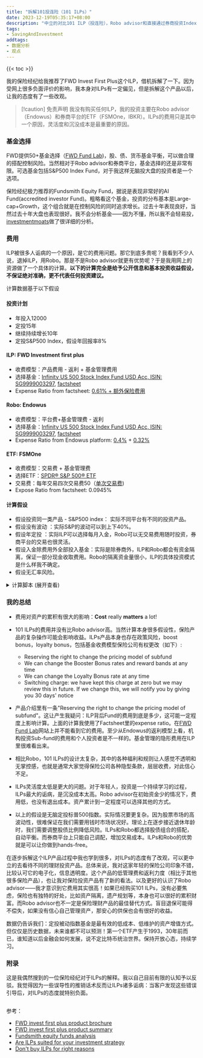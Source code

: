 ```yaml
---
title: "拆解101投连险（101 ILPs）"
date: 2023-12-19T05:35:17+08:00
description: "中立的对比101 ILP（投连险），Robo advisor和直接通过券商投资Index ETF的收益和费用，附Python计算脚本"
tags:
- SavingAndInvestment
addtags:
- 数据分析
- 观点
---
```


{{< toc >}}

我的保险经纪给我推荐了FWD Invest First Plus这个ILP，借机拆解了一下。因为受网上很多负面评价的影响，我本身对ILPs有一定偏见，但是拆解这个产品以后，让我的态度有了一些改观。

> [!caution] 免责声明
> 我没有购买任何ILP，我的投资主要在Robo advisor（Endowus）和券商平台的ETF（FSMOne，IBKR）。ILPs的费用只是其中一个原因，灵活度和沉没成本是最重要的原因。

### 基金选择

FWD提供50+基金选择（[FWD Fund Lab](https://www.fwd.com.sg/personalised-financial-advice/funds))，股、债、货币基金平衡，可以做合理的搭配控制风险。当然相对于Robo advisor和券商平台，基金选择的还是非常有限。可选基金包括S&P500 Index Fund，对于我这样无脑投大盘的投资者是一个选项。

保险经纪极力推荐的Fundsmith Equity Fund，据说是表现非常好的AI Fund(accredited investor Fund)。粗略看这个基金，投资的分布基本是Large-cap+Growth，这个组合就是在控制风险的同时追求增长。过去十年表现良好，当然过去十年大盘也表现很好。我不会分析基金——因为不懂，所以我不会轻易投，[investmentmoats](https://investmentmoats.com/money/fundsmith-equity-funds-performance/)做了很详细的分析。

### 费用

ILP被很多人诟病的一个原因，是它的费用问题。那它到底多贵呢？我看到不少人说，退掉ILP，用Robo。那是不是Robo advisor就更有优势呢？于是我用网上的资源做了一个具体的计算。**以下的计算完全是给予公开信息和基本投资收益假设，不保证绝对准确，更不代表任何投资建议。**

计算数据基于以下假设

#### 投资计划
- 年投入12000 
- 定投15年
- 继续持续增长10年
- 定投S&P500 Index，假设年回报率8%

#### ILP: FWD Investment first plus
- 收费模型：产品费用 - 返利 + 基金管理费用
- 选择基金：[Infinity US 500 Stock Index Fund USD Acc, ISIN: SG9999003297](https://www.fwd.com.sg/personalised-financial-advice/fund-report/?currencyId=USD&languageId=en-GB&id=F0HKG062P3&idCurrencyId=%20&idType=MSID&marketCode=%20), [factsheet](https://lgi.dzhintl.com/doc/uploads/documents/index.php?type=FS&fid=IUSI&lang=EN)
- Expense Ratio from factsheet: [0.61% + 额外保险费用](https://www.comparefirst.sg/wap/prodSummaryPdf/200501737H/WA_Sum_200501737H_ILP03_RP_May2023.pdf)

#### Robo: Endowus
- 收费模型：平台费+基金管理费 - 返利
- 选择基金：[Infinity US 500 Stock Index Fund USD Acc, ISIN: SG9999003297](https://www.fwd.com.sg/personalised-financial-advice/fund-report/?currencyId=USD&languageId=en-GB&id=F0HKG062P3&idCurrencyId=%20&idType=MSID&marketCode=%20), [factsheet](https://lgi.dzhintl.com/doc/uploads/documents/index.php?type=FS&fid=IUSI&lang=EN)
- Expense Ratio from Endowus platform: [0.4%](https://endowus.com/pricing) + [0.32%](https://endowus.com/investment-funds-list/lion-global-infinity-u.s-500-stock-index-fund-SG9999003289)

#### ETF: FSMOne
- 收费模型：交易费 + 基金管理费
- 选择ETF：[SPDR® S&P 500® ETF](https://www.ssga.com/library-content/products/factsheets/etfs/us/factsheet-us-en-spy.pdf)
- 交易费：每年交易四次交易费50（[单次交易费](https://www.fsmone.com.my/etfs/get-started/stock-fees))
- Expose Ratio from factsheet: 0.0945%

#### 计算假设
- 假设投资同一类产品 - S&P500 index： 实际不同平台有不同的投资产品。
- 假设没有波动 ：实际S&P的波动可以到上下40%。
- 假设年定投 ：实际ILP可以选择每月入金，Robo可以无交易费用随时投资，券商平台的交易也很灵活。
- 假设入金除费用外全部投入基金：实际是除券商外，ILP和Robo都会有资金隔离，保证一部分现金收取费用。Robo的隔离资金量很小，ILP的具体投资模式是什么样我不确定。
- 假设无汇率风险。

<details>
  <summary>计算脚本 (展开查看) </summary>

```python
import numpy as np
import pandas as pd
from IPython.display import display
import matplotlib.pyplot as plt

premium = 12000
payment_term = 15
policy_term = 25
irr = 0.08

# ILP Bonus and Fees---------------------
# booster bonus rate
reward_band = lambda a : 4 if (a / 12000 > 4) else int(a / 12000)
booster_bonus_rate_table = np.array([
    [0.17, 0.18, 0.19, 0.20, 0.21], # 15
    [0.17, 0.18, 0.19, 0.20, 0.21], # 16
    [0.17, 0.18, 0.19, 0.20, 0.21], # 17
    [0.17, 0.18, 0.19, 0.20, 0.21], # 18
    [0.17, 0.18, 0.19, 0.20, 0.21], # 19
    [0.20, 0.21, 0.22, 0.23, 0.24], # 24
    [0.20, 0.21, 0.22, 0.23, 0.24], # 24
    [0.20, 0.21, 0.22, 0.23, 0.24], # 24
    [0.20, 0.21, 0.22, 0.23, 0.24], # 24
    [0.20, 0.21, 0.22, 0.23, 0.24], # 24
    [0.26, 0.27, 0.31, 0.32, 0.33], # 25
    [0.26, 0.27, 0.31, 0.32, 0.33], # 26
    [0.26, 0.27, 0.31, 0.32, 0.33], # 27
    [0.26, 0.27, 0.31, 0.32, 0.33], # 28
    [0.26, 0.27, 0.31, 0.32, 0.33], # 29
    [0.27, 0.28, 0.32, 0.33, 0.34], # 30
])
booster_bonus_rate = lambda premium, pt: booster_bonus_rate_table[pt - 15][reward_band(premium)]

# loyalty bonus rate
loyalty_bonus_rate = lambda py: 0.012 if py >= 21 else 0.01 if py >= 11 else 0.007 if py >= 6 else 0

# initial account charge, throughout the premium payment term only, monthly charge
# N is policy year
A = lambda pt: 0.01 if pt >= 30 else 0.012 if pt >= 25 else 0.014 if pt >= 20 else 0.018
inital_account_charge_monthly = lambda premium, pt, N: A(pt) / 12 * premium * N 

# policy charge: start from the 25th policy month (5th year) to the end of policy term
# N is policy year or payment term if policy year passed the term
policy_charge = lambda premium, N, pt: 0.012 / 12 * premium * (N if N <= pt else pt) 

# ---------------------

# Calculation---------------------

fig, ax = plt.subplots()  # Create a figure containing a single axes.

def cal_return(fund_expense_ratio, type_of_investment, fix_fee=0):
    policy_values = [0] * policy_term
    policy_value_total = 0
    fees = [0] * policy_term
    bonuses = [0] * policy_term
    interests = [0] * policy_term
    for N in range(0, policy_term):  
        booster_bonus = 0 if not type_of_investment == 'ILP' else 0 if N > 4 else booster_bonus_rate(premium, payment_term) * premium
        bonuses[N] = int(booster_bonus)
        policy_values[N] = 0 if N >= payment_term else (premium + booster_bonus)
    
        # monthly fee
        yearly_fee = 0
        yearly_interest = 0
        for n in range(0, 12):
            # calculate fee
            fee = 0
            if type_of_investment == 'ILP':
                fee += inital_account_charge_monthly(premium, payment_term, N + 1) if N < payment_term else 0
                fee += 0 if N < 3 else policy_charge(premium, N + 1, payment_term)

            fee += (policy_value_total + policy_values[N]) * (fund_expense_ratio / 12)
            policy_values[N] -= fee
    
            # for record only
            yearly_fee += fee
            
        # add fee
        policy_values[N] -= fix_fee
        yearly_fee += fix_fee
        
        # yearly interest 
        yearly_interest = (policy_value_total + policy_values[N]) * (irr)
        policy_values[N] += yearly_interest
        fees[N] = int(yearly_fee)
        interests[N] = int(yearly_interest)

        # add loyalty_bonus, which paid at the end of policy year based on the policy value
        if type_of_investment == 'ILP':
            loyalty_bonus = 0 if N < 5 else loyalty_bonus_rate(N + 1) * policy_value_total
            policy_values[N] += loyalty_bonus

            # for record
            bonuses[N] += int(loyalty_bonus)

        policy_values[N] = int(policy_values[N])
        policy_value_total += policy_values[N]

    df = pd.DataFrame(data=[policy_values, interests, fees, bonuses])
    transposed_df = df.transpose()
    transposed_df.columns = ['value_per_annual', 'interest', 'fees', 'bonuses']
    display(transposed_df)
    print("Total Value:", sum(policy_values))

    # plot the graph
    ax.plot([i for i in range(1, policy_term + 1)], np.cumsum(policy_values), label=type_of_investment)
    leg = plt.legend(loc='upper center')

cal_return(0.0061, "ILP") # https://lgi.dzhintl.com/doc/uploads/documents/index.php?type=FS&fid=IUSI&lang=EN
cal_return(0.004 + 0.0032, "Robo") # https://endowus.com/investment-funds-list/lion-global-infinity-u.s-500-stock-index-fund-SG9999003289
cal_return(0.000945, "ETF", 50) # https://www.ssga.com/library-content/products/factsheets/etfs/us/factsheet-us-en-spy.pdf
plt.show()
```

</details>

<div>
    <span class="image fit" style="max-width: 1000px;"><img src="https://s3.ap-southeast-1.amazonaws.com/littlecheesecake.me/money.sense/ilp_exploration/money_sense_compare_ilp_robo_etf.excalidraw.png" alt="" /></span>
</div>

<div>
    <span class="image fit" style="max-width: 500px;"><img src="https://s3.ap-southeast-1.amazonaws.com/littlecheesecake.me/money.sense/ilp_exploration/money_sense_ipl_comparison.png" alt="" /></span>
</div>

### 我的总结
- 费用对资产的累积有很大的影响：**Cost** really **matters** a lot!

- 101 ILPs的费用并没有比Robo advisor高。当然计算本身很多假设性，保险产品的复杂操作可能会影响收益。ILPs产品本身也存在政策风险，boost bonus，loyalty bonus，包括基金收费模型保险公司有权更改（如下）: 
    - Reserving the right to change the pricing model of subfund
    - We can change the Booster Bonus rates and reward bands at any time
    - We can change the Loyalty Bonus rate at any time
    - Switching charge: we have kept this charge at zero but we may review this in future. If we change this, we will notify you by giving you 30 days' notice

- 产品介绍里有一条"Reserving the right to change the pricing model of subfund"。这让产生我疑问：ILP背后Fund的费用到底是多少，这可能一定程度上影响计算。上面的计算我使用了Factsheet里的expense ratio。在[FWD Fund Lab](https://www.fwd.com.sg/personalised-financial-advice/fund-report/?currencyId=SGD&languageId=en-GB&id=F0HKG062P2&idCurrencyId=%20&idType=MSID&marketCode=%20)网站上并不能看到它的费用。至少从Endowus的返利模型上看，机构投资Sub-fund的费用和个人投资者是不一样的。基金管理的隐形费用在ILP里很难看出来。

- 相比Robo，101 ILPs的设计太复杂，其中的各种福利和规则让人感觉不透明和无掌控感，也就是通常大家觉得保险公司各种隐型条款，层层收费，对此信心不足。

- ILPs灵活度太低是更大的问题。对于年轻人，投资是一个持续学习的过程，ILPs最大的诟病，是沉没成本太高。Robo advisor在初始资金少的情况下，费用低，也没有退出成本。资产累计到一定程度可以选择其他的方式。

- 以上的假设是无脑定投标普500指数。实际情况要更复杂。因为股票市场的高波动性，很难保证在我们需要用钱时市场状况好。理论上在逐步接近退休年龄时，我们需要调整股债比例降低风险。ILPs和Robo都选择股债组合的搭配，自动平衡。而券商平台上只能自己调配，增加交易成本。ILPs和Robo的优势就是可以让你做到hands-free。

在逐步拆解这个ILP产品过程中我也学到很多，对ILPs的态度有了改观，可以更中立的去看待不同的理财投资产品。总体来说，我对这家年轻的保险公司印象不错，比较认可它的电子化，信息透明度。这个产品的低管理费和返利力度（相比于其他很多保险产品），也让我对保险投资产品有了新的看法。以及更好的认识了Robo advisor——我才意识到它费用其实很高！如果已经购买101 ILPs，没有必要焦虑，保险也有独特的好处，比如资产隔离，遗产规划等，本身也可以很好的累积财富。而Robo advisor也不一定是保险理财产品的最佳替代方式。盲目退保可能得不偿失，如果没有信心自己管理资产，那安心的供保也会有很好的收益。

数据仍告诉我们：定投被动指数基金是最有效的低成本、低维护的资产增值方式。但仅仅是历史数据，未来谁都不可以预测！第一个ETF产生于1993，30年前而已，谁知道以后金融会如何发展，说不定比特币统治世界。保持开放心态，持续学习。


### 附录

这是我偶然搜到的一位保险经纪对于ILPs的解释。我以自己目前有限的认知予以反驳。我觉得因为一些误导性的推销话术反而让ILPs诸多诟病：当客户发现这些错误引导后，对ILPs的态度就特别负面。

<div>
    <span class="image fit" style="max-width: 1000px;"><img src="https://s3.ap-southeast-1.amazonaws.com/littlecheesecake.me/money.sense/ilp_exploration/money_sense_incorrect_ilp_explanation.png" alt="" /></span>
</div>

参考：

- [FWD invest first plus product brochure](https://www.fwd.com.sg/wp-content/uploads/2023/12/Invest-First-Plus-Brochure-Q3-2023-6-Dec-2023.pdf)
- [FWD invest first plus product summary](https://www.comparefirst.sg/wap/prodSummaryPdf/200501737H/WA_Sum_200501737H_ILP03_RP_May2023.pdf)
- [Fundsmith equity funds analysis](https://investmentmoats.com/money/fundsmith-equity-funds-performance/)
- [Are ILPs suited for your investment strategy](https://providend.com/are-investment-linked-policies-suited-for-executing-your-investment-strategy/)
- [Don't buy ILPs for right reasons](https://investmentmoats.com/budgeting/insurance/dont-buy-investment-linked-policies-right-reasons/)
